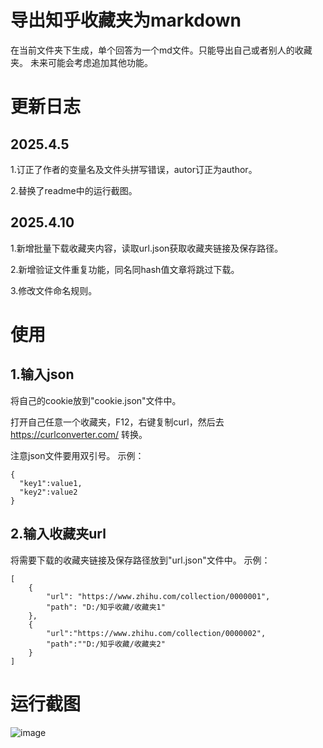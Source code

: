 # 导出知乎收藏夹为markdown

在当前文件夹下生成，单个回答为一个md文件。只能导出自己或者别人的收藏夹。
未来可能会考虑追加其他功能。

# 更新日志

## 2025.4.5

1.订正了作者的变量名及文件头拼写错误，autor订正为author。

2.替换了readme中的运行截图。

## 2025.4.10

1.新增批量下载收藏夹内容，读取url.json获取收藏夹链接及保存路径。

2.新增验证文件重复功能，同名同hash值文章将跳过下载。

3.修改文件命名规则。

# 使用

## 1.输入json

将自己的cookie放到"cookie.json"文件中。

打开自己任意一个收藏夹，F12，右键复制curl，然后去<https://curlconverter.com/> 转换。

注意json文件要用双引号。
示例：

```
{
  "key1":value1,
  "key2":value2
}
```

## 2.输入收藏夹url

将需要下载的收藏夹链接及保存路径放到"url.json"文件中。
示例：

```
[
    {
        "url": "https://www.zhihu.com/collection/0000001",
        "path": "D:/知乎收藏/收藏夹1"
    },
    {
        "url":"https://www.zhihu.com/collection/0000002",
        "path":""D:/知乎收藏/收藏夹2"
    }
]
```

# 运行截图

![image](https://github.com/user-attachments/assets/1443f0ec-880a-47e6-aec4-bf1d22d59dae)
